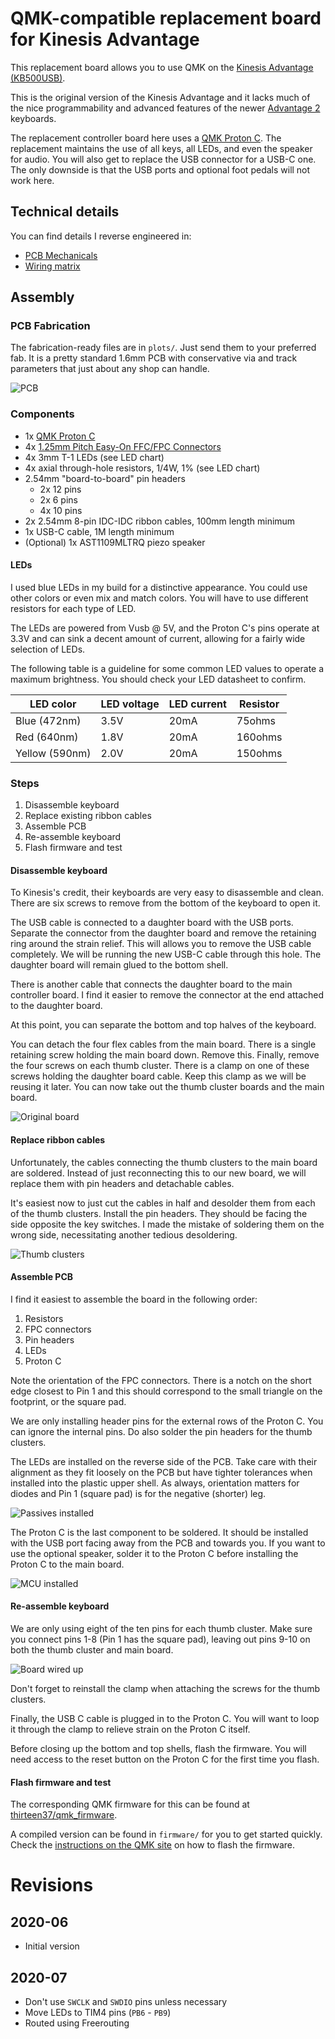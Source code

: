 # QMK-compatible replacement board for Kinesis Advantage

This replacement board allows you to use QMK on the [Kinesis Advantage
(KB500USB)](https://kinesis-ergo.com/support/advantage/).

This is the original version of the Kinesis Advantage and it lacks
much of the nice programmability and advanced features of the newer
[Advantage 2](https://kinesis-ergo.com/support/advantage2/) keyboards.

The replacement controller board here uses a [QMK Proton
C](https://qmk.fm/proton-c/). The replacement maintains the use of all
keys, all LEDs, and even the speaker for audio. You will also get to
replace the USB connector for a USB-C one. The only downside is that
the USB ports and optional foot pedals will not work here.

## Technical details

You can find details I reverse engineered in:

* [PCB Mechanicals](mechanical.md)
* [Wiring matrix](matrix.md)

## Assembly

### PCB Fabrication

The fabrication-ready files are in `plots/`. Just send them to your
preferred fab. It is a pretty standard 1.6mm PCB with conservative via
and track parameters that just about any shop can handle.

![PCB](images/pcb.png)

### Components

* 1x [QMK Proton C](https://qmk.fm/proton-c/)
* 4x [1.25mm Pitch Easy-On FFC/FPC
    Connectors](https://www.molex.com/molex/products/part-detail/ffc_fpc_connectors/0039532135)
* 4x 3mm T-1 LEDs (see LED chart)
* 4x axial through-hole resistors, 1/4W, 1% (see LED chart)
* 2.54mm "board-to-board" pin headers
  * 2x 12 pins
  * 2x 6 pins
  * 4x 10 pins
* 2x 2.54mm 8-pin IDC-IDC ribbon cables, 100mm length minimum
* 1x USB-C cable, 1M length minimum
* (Optional) 1x AST1109MLTRQ piezo speaker

#### LEDs

I used blue LEDs in my build for a distinctive appearance. You could
use other colors or even mix and match colors. You will have to use
different resistors for each type of LED.

The LEDs are powered from Vusb @ 5V, and the Proton C's pins operate
at 3.3V and can sink a decent amount of current, allowing for a fairly
wide selection of LEDs.

The following table is a guideline for some common LED values to
operate a maximum brightness. You should check your LED datasheet to
confirm.

| LED color      | LED voltage | LED current | Resistor |
|----------------|-------------|-------------|----------|
| Blue (472nm)   | 3.5V        | 20mA        | 75ohms   |
| Red (640nm)    | 1.8V        | 20mA        | 160ohms  |
| Yellow (590nm) | 2.0V        | 20mA        | 150ohms  |


### Steps

1. Disassemble keyboard
2. Replace existing ribbon cables
3. Assemble PCB
4. Re-assemble keyboard
5. Flash firmware and test

#### Disassemble keyboard

To Kinesis's credit, their keyboards are very easy to disassemble and
clean. There are six screws to remove from the bottom of the keyboard
to open it.

The USB cable is connected to a daughter board with the USB
ports. Separate the connector from the daughter board and remove the
retaining ring around the strain relief. This will allows you to
remove the USB cable completely. We will be running the new USB-C
cable through this hole. The daughter board will remain glued to the
bottom shell.

There is another cable that connects the daughter board to the main
controller board. I find it easier to remove the connector at the end
attached to the daughter board.

At this point, you can separate the bottom and top halves of the
keyboard.

You can detach the four flex cables from the main board. There is a
single retaining screw holding the main board down. Remove
this. Finally, remove the four screws on each thumb cluster. There is
a clamp on one of these screws holding the daughter board cable. Keep
this clamp as we will be reusing it later. You can now take out the
thumb cluster boards and the main board.

![Original board](images/original.jpg)

#### Replace ribbon cables

Unfortunately, the cables connecting the thumb clusters to the main
board are soldered. Instead of just reconnecting this to our new
board, we will replace them with pin headers and detachable cables.

It's easiest now to just cut the cables in half and desolder them from
each of the thumb clusters. Install the pin headers. They should be
facing the side opposite the key switches. I made the mistake of
soldering them on the wrong side, necessitating another tedious
desoldering.

![Thumb clusters](images/thumbs.jpg)

#### Assemble PCB

I find it easiest to assemble the board in the following order:

1. Resistors
2. FPC connectors
3. Pin headers
4. LEDs
5. Proton C

Note the orientation of the FPC connectors. There is a notch on the
short edge closest to Pin 1 and this should correspond to the small
triangle on the footprint, or the square pad.

We are only installing header pins for the external rows of the Proton
C. You can ignore the internal pins. Do also solder the pin headers
for the thumb clusters.

The LEDs are installed on the reverse side of the PCB. Take care with
their alignment as they fit loosely on the PCB but have tighter
tolerances when installed into the plastic upper shell. As always,
orientation matters for diodes and Pin 1 (square pad) is for the
negative (shorter) leg.

![Passives installed](images/assembled1.jpg)

The Proton C is the last component to be soldered. It should be
installed with the USB port facing away from the PCB and towards
you. If you want to use the optional speaker, solder it to the Proton
C before installing the Proton C to the main board.

![MCU installed](images/assembled2.jpg)

#### Re-assemble keyboard

We are only using eight of the ten pins for each thumb cluster. Make
sure you connect pins 1-8 (Pin 1 has the square pad), leaving out pins
9-10 on both the thumb cluster and main board.

![Board wired up](images/assembled3.jpg)

Don't forget to reinstall the clamp when attaching the screws for the
thumb clusters.

Finally, the USB C cable is plugged in to the Proton C. You will want
to loop it through the clamp to relieve strain on the Proton C
itself.

Before closing up the bottom and top shells, flash the firmware. You
will need access to the reset button on the Proton C for the first
time you flash.

#### Flash firmware and test

The corresponding QMK firmware for this can be found at
[thirteen37/qmk_firmware](https://github.com/thirteen37/qmk_firmware/tree/kinesis_thirteen37/keyboards/kinesis/thirteen37/README.md).

A compiled version can be found in `firmware/` for you to get started
quickly. Check the [instructions on the QMK
site](https://beta.docs.qmk.fm/using-qmk/guides/flashing/flashing#stm32)
on how to flash the firmware.

# Revisions

## 2020-06

* Initial version

## 2020-07

* Don't use `SWCLK` and `SWDIO` pins unless necessary
* Move LEDs to TIM4 pins (`PB6` - `PB9`)
* Routed using Freerouting
